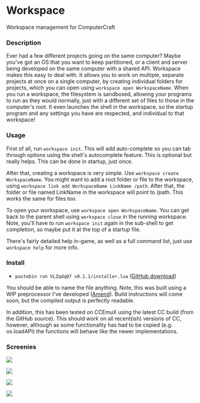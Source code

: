 # Workspace
Workspace management for ComputerCraft

### Description
Ever had a few different projects going on the same computer? Maybe you've got an OS that you want to keep partitioned, or a client and server being developed on the same computer with a shared API.
Workspace makes this easy to deal with. It allows you to work on multiple, separate projects at once on a single computer, by creating individual folders for projects, which you can open using `workspace open WorkspaceName`.
When you run a workspace, the filesystem is sandboxed, allowing your programs to run as they would normally, just with a different set of files to those in the computer's root.
It even launches the shell in the workspace, so the startup program and any settings you have are respected, and individual to that workspace!

### Usage
First of all, run `workspace init`. This will add auto-complete so you can tab through options using the shell's autocomplete feature. This is optional but really helps. This can be done in startup, just once.

After that, creating a workspace is very simple. Use `workspace create WorkspaceName`.
You might want to add a root folder or file to the workspace, using `workspace link add WorkspaceName LinkName /path`. After that, the folder or file named LinkName in the workspace will point to /path. This works the same for files too.

To open your workspace, use `workspace open WorkspaceName`. You can get back to the parent shell using `workspace close` in the running workspace. Note, you'll have to run `workspace init` again in the sub-shell to get completion, so maybe put it at the top of a startup file.

There's fairly detailed help in-game, as well as a full command list, just use `workspace help` for more info.

### Install
* `pastebin run VLZqdqQ7 v0.1.1/installer.lua` ([GitHub download](https://github.com/Exerro/Workspace/releases))

You should be able to name the file anything.
Note, this was built using a WIP preprocessor I've developed ([Amend](https://github.com/Exerro/Amend)). Build instructions will come soon, but the compiled output is perfectly readable.

In addition, this has been tested on CCEmuX using the latest CC build (from the GitHub source). This should work on all recent(ish) versions of CC, however, although as some functionality has had to be copied (e.g. os.loadAPI) the functions will behave like the newer implementations.

### Screenies
![](http://i.imgur.com/I9Bocjs.png)

![](http://i.imgur.com/TBaa7QR.gif)

![](http://i.imgur.com/jAklXZT.png)

![](http://i.imgur.com/cUgq1Wj.png)
